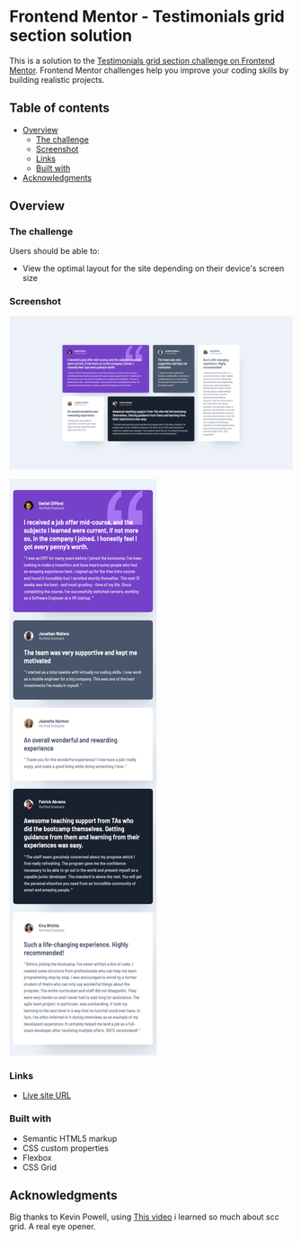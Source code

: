 # Frontend Mentor - Testimonials grid section solution

This is a solution to the [Testimonials grid section challenge on Frontend Mentor](https://www.frontendmentor.io/challenges/testimonials-grid-section-Nnw6J7Un7). Frontend Mentor challenges help you improve your coding skills by building realistic projects. 

## Table of contents

- [Overview](#overview)
  - [The challenge](#the-challenge)
  - [Screenshot](#screenshot)
  - [Links](#links) 
  - [Built with](#built-with)
- [Acknowledgments](#acknowledgments)

## Overview

### The challenge

Users should be able to:

- View the optimal layout for the site depending on their device's screen size

### Screenshot

![Desktop screenshot](./screenshots/Screenshot%202024-03-22%20at%2011-07-37%20Frontend%20Mentor%20Challenge%20Name%20Here.png)

![Mobile screenshot](./screenshots/Screenshot%202024-03-22%20at%2011-07-45%20Frontend%20Mentor%20Challenge%20Name%20Here.png)


### Links

- [Live site URL](https://vonsacker.github.io/testimonials-grid-section-main/)


### Built with

- Semantic HTML5 markup
- CSS custom properties
- Flexbox
- CSS Grid


## Acknowledgments

Big thanks to Kevin Powell, using [This video](https://www.youtube.com/watch?v=rg7Fvvl3taU&t=160s) i learned so much about scc grid. A real eye opener.


